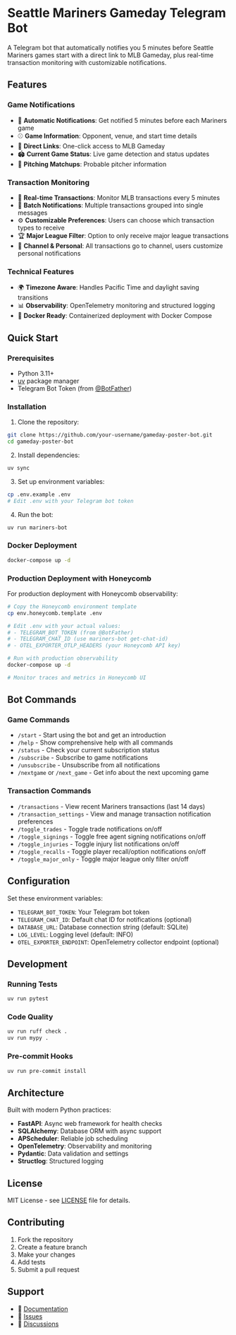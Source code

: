 # Seattle Mariners Gameday Telegram Bot

A Telegram bot that automatically notifies you 5 minutes before Seattle Mariners games start with a direct link to MLB Gameday, plus real-time transaction monitoring with customizable notifications.

## Features

### Game Notifications
- 🔔 **Automatic Notifications**: Get notified 5 minutes before each Mariners game
- ⚾ **Game Information**: Opponent, venue, and start time details
- 🔗 **Direct Links**: One-click access to MLB Gameday
- 🏟️ **Current Game Status**: Live game detection and status updates
- 🥎 **Pitching Matchups**: Probable pitcher information

### Transaction Monitoring
- 📰 **Real-time Transactions**: Monitor MLB transactions every 5 minutes
- 🔄 **Batch Notifications**: Multiple transactions grouped into single messages
- ⚙️ **Customizable Preferences**: Users can choose which transaction types to receive
- 🏆 **Major League Filter**: Option to only receive major league transactions
- 📱 **Channel & Personal**: All transactions go to channel, users customize personal notifications

### Technical Features
- 🌍 **Timezone Aware**: Handles Pacific Time and daylight saving transitions
- 📊 **Observability**: OpenTelemetry monitoring and structured logging
- 🐳 **Docker Ready**: Containerized deployment with Docker Compose

## Quick Start

### Prerequisites

- Python 3.11+
- [uv](https://github.com/astral-sh/uv) package manager
- Telegram Bot Token (from [@BotFather](https://t.me/botfather))

### Installation

1. Clone the repository:
```bash
git clone https://github.com/your-username/gameday-poster-bot.git
cd gameday-poster-bot
```

2. Install dependencies:
```bash
uv sync
```

3. Set up environment variables:
```bash
cp .env.example .env
# Edit .env with your Telegram bot token
```

4. Run the bot:
```bash
uv run mariners-bot
```

### Docker Deployment

```bash
docker-compose up -d
```

### Production Deployment with Honeycomb

For production deployment with Honeycomb observability:

```bash
# Copy the Honeycomb environment template
cp env.honeycomb.template .env

# Edit .env with your actual values:
# - TELEGRAM_BOT_TOKEN (from @BotFather)  
# - TELEGRAM_CHAT_ID (use mariners-bot get-chat-id)
# - OTEL_EXPORTER_OTLP_HEADERS (your Honeycomb API key)

# Run with production observability
docker-compose up -d

# Monitor traces and metrics in Honeycomb UI
```

## Bot Commands

### Game Commands
- `/start` - Start using the bot and get an introduction
- `/help` - Show comprehensive help with all commands
- `/status` - Check your current subscription status
- `/subscribe` - Subscribe to game notifications
- `/unsubscribe` - Unsubscribe from all notifications
- `/nextgame` or `/next_game` - Get info about the next upcoming game

### Transaction Commands
- `/transactions` - View recent Mariners transactions (last 14 days)
- `/transaction_settings` - View and manage transaction notification preferences
- `/toggle_trades` - Toggle trade notifications on/off
- `/toggle_signings` - Toggle free agent signing notifications on/off
- `/toggle_injuries` - Toggle injury list notifications on/off
- `/toggle_recalls` - Toggle player recall/option notifications on/off
- `/toggle_major_only` - Toggle major league only filter on/off

## Configuration

Set these environment variables:

- `TELEGRAM_BOT_TOKEN`: Your Telegram bot token
- `TELEGRAM_CHAT_ID`: Default chat ID for notifications (optional)
- `DATABASE_URL`: Database connection string (default: SQLite)
- `LOG_LEVEL`: Logging level (default: INFO)
- `OTEL_EXPORTER_ENDPOINT`: OpenTelemetry collector endpoint (optional)

## Development

### Running Tests

```bash
uv run pytest
```

### Code Quality

```bash
uv run ruff check .
uv run mypy .
```

### Pre-commit Hooks

```bash
uv run pre-commit install
```

## Architecture

Built with modern Python practices:

- **FastAPI**: Async web framework for health checks
- **SQLAlchemy**: Database ORM with async support
- **APScheduler**: Reliable job scheduling
- **OpenTelemetry**: Observability and monitoring
- **Pydantic**: Data validation and settings
- **Structlog**: Structured logging

## License

MIT License - see [LICENSE](LICENSE) file for details.

## Contributing

1. Fork the repository
2. Create a feature branch
3. Make your changes
4. Add tests
5. Submit a pull request

## Support

- 📖 [Documentation](./PLAN.md)
- 🐛 [Issues](https://github.com/your-username/gameday-poster-bot/issues)
- 💬 [Discussions](https://github.com/your-username/gameday-poster-bot/discussions)

